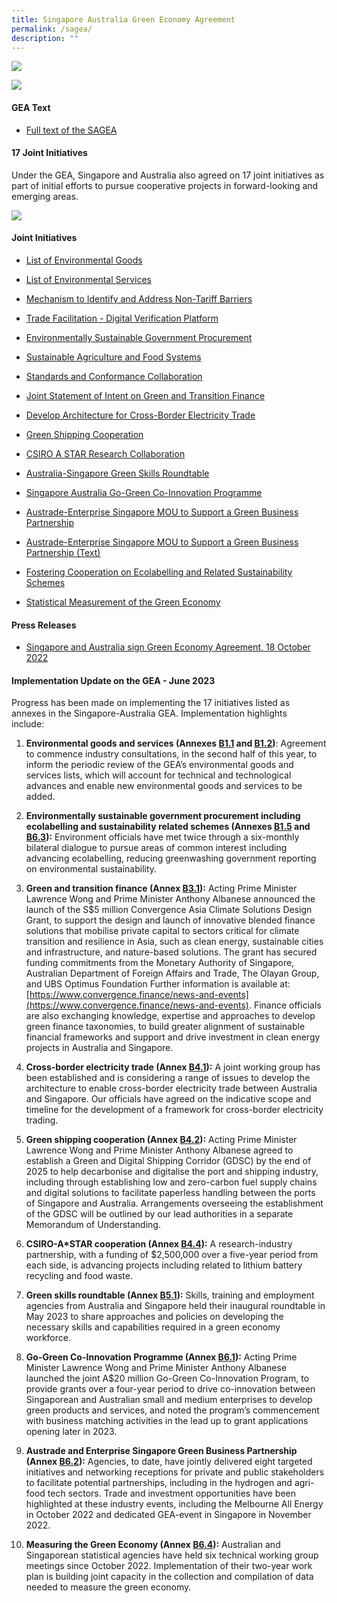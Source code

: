 ```yaml
---
title: Singapore Australia Green Economy Agreement
permalink: /sagea/
description: ""
---
```

![](/images/GEA%20banner.jpeg)

![](/images/Singapore-Australia%20Green%20Economy%20Agreement%20(SAGEA)_v3.jpg)
	
#### GEA Text

* [Full text of the SAGEA](https://go.gov.sg/sagea-text-full)


#### 17 Joint Initiatives

Under the GEA, Singapore and Australia also agreed on 17 joint initiatives as part of initial efforts to pursue cooperative projects in forward-looking and emerging areas. 

![](/images/Singapore-Australia%20Green%20Economy%20Agreement%20Joint%20Initiatives_v3.jpg)

#### Joint Initiatives

* [List of Environmental Goods](https://go.gov.sg/sagea-environmental-goods-list)
	
* [List of Environmental Services](https://go.gov.sg/sagea-environmental-services-list)
	
* [Mechanism to Identify and Address Non-Tariff Barriers](https://go.gov.sg/sagea-non-tariff-barriers-mechanism)
	
* [Trade Facilitation - Digital Verification Platform](https://go.gov.sg/sagea-digital-verification-platform)
	
* [Environmentally Sustainable Government Procurement](https://go.gov.sg/sagea-green-gp)
	
* [Sustainable Agriculture and Food Systems](https://go.gov.sg/sagea-sustainable-agriculture)
	
* [Standards and Conformance Collaboration](https://go.gov.sg/sagea-standards-conformance)
	
* [Joint Statement of Intent on Green and Transition Finance](https://go.gov.sg/sagea-green-finance-joint-statement)
	
* [Develop Architecture for Cross-Border Electricity Trade](https://go.gov.sg/sagea-crossborder-electricity-architecture)
	
* [Green Shipping Cooperation](https://go.gov.sg/sagea-green-shipping-cooperation)
	
* [CSIRO A STAR Research Collaboration](https://go.gov.sg/sagea-mrca)
	
* [Australia-Singapore Green Skills Roundtable](https://go.gov.sg/sagea-asgsr)
	
* [Singapore Australia Go-Green Co-Innovation Programme](https://go.gov.sg/sagea-cip)
	
* [Austrade-Enterprise Singapore MOU to Support a Green Business Partnership](https://go.gov.sg/sagea-austrade-enterprisesg-mou)

* [Austrade-Enterprise Singapore MOU to Support a Green Business Partnership (Text)](https://go.gov.sg/sagea-esgaustrademou)
	
* [Fostering Cooperation on Ecolabelling and Related Sustainability Schemes](https://go.gov.sg/sagea-ecolabelling)
	
* [Statistical Measurement of the Green Economy](https://go.gov.sg/sagea-statistical-measurement)

#### Press Releases

* [Singapore and Australia sign Green Economy Agreement, 18 October 2022](https://go.gov.sg/sagea-pressrelease)

#### Implementation Update on the GEA - June 2023

Progress has been made on implementing the 17 initiatives listed as annexes in the Singapore-Australia GEA. Implementation highlights include:  

1.  **Environmental goods and services (Annexes [B1.1](https://go.gov.sg/sagea-environmental-goods-list) and [B1.2](https://go.gov.sg/sagea-environmental-services-list))**: Agreement to commence industry consultations, in the second half of this year, to inform the periodic review of the GEA’s environmental goods and services lists, which will account for technical and technological advances and enable new environmental goods and services to be added. 


2.  **Environmentally sustainable government procurement including ecolabelling and sustainability related schemes (Annexes [B1.5](https://go.gov.sg/sagea-green-gp) and [B6.3](https://go.gov.sg/sagea-ecolabelling)):** Environment officials have met twice through a six-monthly bilateral dialogue to pursue areas of common interest including advancing ecolabelling, reducing greenwashing government reporting on environmental sustainability. 


3.  **Green and transition finance (Annex [B3.1](https://go.gov.sg/sagea-green-finance-joint-statement)):** Acting Prime Minister Lawrence Wong and Prime Minister Anthony Albanese announced the launch of the S$5 million Convergence Asia Climate Solutions Design Grant, to support the design and launch of innovative blended finance solutions that mobilise private capital to sectors critical for climate transition and resilience in Asia, such as clean energy, sustainable cities and infrastructure, and nature-based solutions. The grant has secured funding commitments from the Monetary Authority of Singapore, Australian Department of Foreign Affairs and Trade, The Olayan Group, and UBS Optimus Foundation Further information is available at: [https://www.convergence.finance/news-and-events](https://www.convergence.finance/news-and-events). Finance officials are also exchanging knowledge, expertise and approaches to develop green finance taxonomies, to build greater alignment of sustainable financial frameworks and support and drive investment in clean energy projects in Australia and Singapore. 
  
	
4.  **Cross-border electricity trade (Annex [B4.1](https://go.gov.sg/sagea-crossborder-electricity-architecture)):** A joint working group has been established and is considering a range of issues to develop the architecture to enable cross-border electricity trade between Australia and Singapore. Our officials have agreed on the indicative scope and timeline for the development of a framework for cross-border electricity trading.


5.  **Green shipping cooperation (Annex [B4.2](https://go.gov.sg/sagea-green-shipping-cooperation)):** Acting Prime Minister Lawrence Wong and Prime Minister Anthony Albanese agreed to establish a Green and Digital Shipping Corridor (GDSC) by the end of 2025 to help decarbonise and digitalise the port and shipping industry, including through establishing low and zero-carbon fuel supply chains and digital solutions to facilitate paperless handling between the ports of Singapore and Australia. Arrangements overseeing the establishment of the GDSC will be outlined by our lead authorities in a separate Memorandum of Understanding.


6.  **CSIRO-A\*STAR cooperation (Annex [B4.4](https://go.gov.sg/sagea-mrca)):** A research-industry partnership, with a funding of $2,500,000 over a five-year period from each side, is advancing projects including related to lithium battery recycling and food waste. 


7.  **Green skills roundtable (Annex [B5.1](https://go.gov.sg/sagea-asgsr)):** Skills, training and employment agencies from Australia and Singapore held their inaugural roundtable in May 2023 to share approaches and policies on developing the necessary skills and capabilities required in a green economy workforce.


8.  **Go-Green Co-Innovation Programme (Annex [B6.1](https://go.gov.sg/sagea-cip)):** Acting Prime Minister Lawrence Wong and Prime Minister Anthony Albanese launched the joint A$20 million Go-Green Co-Innovation Program, to provide grants over a four-year period to drive co-innovation between Singaporean and Australian small and medium enterprises to develop green products and services, and noted the program’s commencement with business matching activities in the lead up to grant applications opening later in 2023. 
   
	 
9.  **Austrade and Enterprise Singapore Green Business Partnership (Annex [B6.2](https://go.gov.sg/sagea-austrade-enterprisesg-mou)):** Agencies, to date, have jointly delivered eight targeted initiatives and networking receptions for private and public stakeholders to facilitate potential partnerships, including in the hydrogen and agri-food tech sectors. Trade and investment opportunities have been highlighted at these industry events, including the Melbourne All Energy in October 2022 and dedicated GEA-event in Singapore in November 2022.  


10.  **Measuring the Green Economy (Annex [B6.4](https://go.gov.sg/sagea-statistical-measurement)):** Australian and Singaporean statistical agencies have held six technical working group meetings since October 2022. Implementation of their two-year work plan is building joint capacity in the collection and compilation of data needed to measure the green economy.